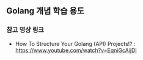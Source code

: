## Golang 개념 학습 용도
### 참고 영상 링크
- How To Structure Your Golang (API) Projects!? : https://www.youtube.com/watch?v=EqniGcAijDI